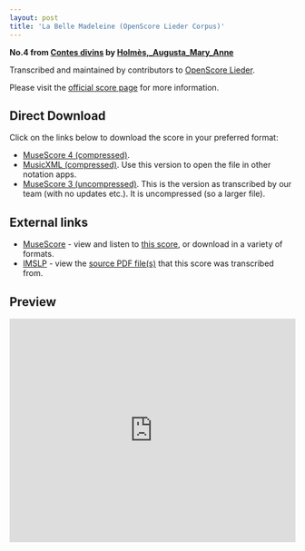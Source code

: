 ```yaml
---
layout: post
title: 'La Belle Madeleine (OpenScore Lieder Corpus)'
---
```


__No.4 from [Contes divins](https://fourscoreandmore.org/openscore/lieder/Holm%C3%A8s,_Augusta_Mary_Anne/Contes_divins/) by [Holmès,_Augusta_Mary_Anne](https://fourscoreandmore.org/openscore/lieder/Holm%C3%A8s,_Augusta_Mary_Anne)__

Transcribed and maintained by contributors to [OpenScore Lieder].

Please visit the [official score page] for more information.

[official score page]: https://musescore.com/openscore-lieder-corpus/scores/5925129
[OpenScore Lieder]: https://musescore.com/openscore-lieder-corpus

## Direct Download

Click on the links below to download the score in your preferred format:
- [MuseScore 4 (compressed)](https://fourscoreandmore.org/openscore/lieder/Holm%C3%A8s,_Augusta_Mary_Anne/Contes_divins/4_La_Belle_Madeleine.mscz).
- [MusicXML (compressed)](https://fourscoreandmore.org/openscore/lieder/Holm%C3%A8s,_Augusta_Mary_Anne/Contes_divins/4_La_Belle_Madeleine.mxl). Use this version to open the file in other notation apps.
- [MuseScore 3 (uncompressed)](https://raw.githubusercontent.com/OpenScore/Lieder/refs/heads/main/scores/Holm%C3%A8s,_Augusta_Mary_Anne/Contes_divins/4_La_Belle_Madeleine/lc5925129.mscx). This is the version as transcribed by our team (with no updates etc.). It is uncompressed (so a larger file).

## External links

- [MuseScore] - view and listen to [this score][MuseScore], or download in a variety of formats.
- [IMSLP] - view the [source PDF file(s)][IMSLP] that this score was transcribed from.

[MuseScore]: https://musescore.com/score/5925129
[IMSLP]: https://imslp.org/wiki/Special:ReverseLookup/588109

## Preview

<iframe width="100%" height="394" src="https://musescore.com/openscore-lieder-corpus/scores/5925129/embed" frameborder="0" allowfullscreen allow="autoplay; fullscreen"></iframe>
